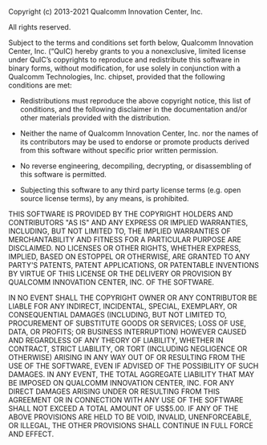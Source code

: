 Copyright (c) 2013-2021 Qualcomm Innovation Center, Inc.

All rights reserved.

Subject to the terms and conditions set forth below, Qualcomm
Innovation Center, Inc. (“QuIC) hereby grants to you a nonexclusive,
limited license under QuIC’s copyrights to reproduce and redistribute
this software in binary forms, without modification, for use solely in
conjunction with a Qualcomm Technologies, Inc. chipset, provided that
the following conditions are met:

* Redistributions must reproduce the above copyright notice, this list
of conditions, and the following disclaimer in the documentation
and/or other materials provided with the distribution.

* Neither the name of Qualcomm  Innovation Center, Inc. nor the names of its
contributors may be used to endorse or promote products derived from
this software without specific prior written permission.

* No reverse engineering, decompiling, decrypting, or disassembling of
this software is permitted.

* Subjecting this software to any third party license terms (e.g.
open source license terms), by any means, is prohibited.

THIS SOFTWARE IS PROVIDED BY THE COPYRIGHT HOLDERS AND CONTRIBUTORS
"AS IS" AND ANY EXPRESS OR IMPLIED WARRANTIES, INCLUDING, BUT NOT
LIMITED TO, THE IMPLIED WARRANTIES OF MERCHANTABILITY AND FITNESS FOR
A PARTICULAR PURPOSE ARE DISCLAIMED. NO LICENSES OR OTHER RIGHTS,
WHETHER EXPRESS, IMPLIED, BASED ON ESTOPPEL OR OTHERWISE, ARE GRANTED
TO ANY PARTY'S PATENTS, PATENT APPLICATIONS, OR PATENTABLE INVENTIONS
BY VIRTUE OF THIS LICENSE OR THE DELIVERY OR PROVISION BY QUALCOMM
INNOVATION CENTER, INC. OF THE SOFTWARE.

IN NO EVENT SHALL THE COPYRIGHT OWNER OR ANY CONTRIBUTOR BE LIABLE FOR
ANY INDIRECT, INCIDENTAL, SPECIAL, EXEMPLARY, OR CONSEQUENTIAL DAMAGES
(INCLUDING, BUT NOT LIMITED TO, PROCUREMENT OF SUBSTITUTE GOODS OR
SERVICES; LOSS OF USE, DATA, OR PROFITS; OR BUSINESS INTERRUPTION)
HOWEVER CAUSED AND REGARDLESS OF ANY THEORY OF LIABILITY, WHETHER IN
CONTRACT, STRICT LIABILITY, OR TORT (INCLUDING NEGLIGENCE OR
OTHERWISE) ARISING IN ANY WAY OUT OF OR RESULTING FROM THE USE OF THE
SOFTWARE, EVEN IF ADVISED OF THE POSSIBILITY OF SUCH DAMAGES. IN ANY
EVENT, THE TOTAL AGGREGATE LIABILITY THAT MAY BE IMPOSED ON QUALCOMM
INNOVATION CENTER, INC. FOR ANY DIRECT DAMAGES ARISING UNDER OR RESULTING FROM
THIS AGREEMENT OR IN CONNECTION WITH ANY USE OF THE SOFTWARE SHALL NOT
EXCEED A TOTAL AMOUNT OF US$5.00.
IF ANY OF THE ABOVE PROVISIONS ARE HELD TO BE VOID, INVALID,
UNENFORCEABLE, OR ILLEGAL, THE OTHER PROVISIONS SHALL CONTINUE IN FULL
FORCE AND EFFECT.
